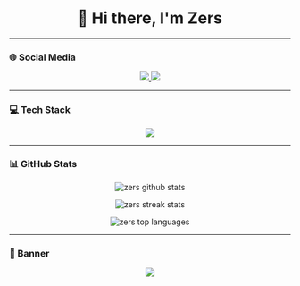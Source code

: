 <h1 align="center">👋 Hi there, I'm Zers</h1>

---

### 🌐 Social Media
<p align="center">
  <a href="https://instagram.com/r3swl" target="_blank">
    <img src="https://img.shields.io/badge/Instagram-000000.svg?&style=for-the-badge&logo=Instagram&logoColor=E4405F" />
  </a>
  <a href="https://www.buymeacoffee.com/zers" target="_blank">
    <img src="https://img.shields.io/badge/Buy&nbsp;Me&nbsp;a&nbsp;Coffee-000000.svg?&style=for-the-badge&logo=buy-me-a-coffee&logoColor=FFDD00" />
  </a>
</p>

---

### 💻 Tech Stack
<p align="center">
  <img src="https://skillicons.dev/icons?i=bash,css,docker,git,html,js,linux,mongodb,mysql,nextjs,nodejs,photoshop,php,python,react,redux,tailwind,ts" />
</p>

---

### 📊 GitHub Stats
<p align="center">
  <img src="https://github-readme-stats.vercel.app/api?username=zers&show_icons=true&theme=radical" alt="zers github stats" />
</p>
<p align="center">
  <img src="https://github-readme-streak-stats.herokuapp.com/?user=zers&theme=radical" alt="zers streak stats" />
</p>
<p align="center">
  <img src="https://github-readme-stats.vercel.app/api/top-langs/?username=zers&layout=compact&theme=radical" alt="zers top languages" />
</p>

---

### 🎨 Banner
<p align="center">
  <img src="https://capsule-render.vercel.app/api?type=waving&color=gradient&height=120&section=footer"/>
</p>
